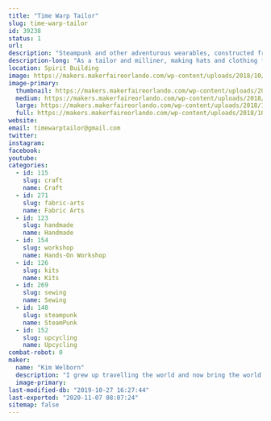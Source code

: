 ```yaml
---
title: "Time Warp Tailor"
slug: time-warp-tailor
id: 39238
status: 1
url: 
description: "Steampunk and other adventurous wearables, constructed from a variety of reclaimed items mixed with new and vintage fabrics. My exhibit will also allow people to construct a plumed mini-top hat from their choice of a variety of fabrics, pre-cut to allow for completion in about an hour. "
description-long: "As a tailor and milliner, making hats and clothing for adventurous gentlemen and ladies I collect ....souvenirs....as I travel with my friend Mr. Verne, which I incorporate into my work. My last ensemble included an 18th century skirt, a Victorian corset, a leather coat from 1970, and something called a \"power suit\" from 1990, though I cannot imagine what power it may have wielded since it revealed nothing of the feminine wiles which I find so reliable. Look for 1940's aprons styled into modern skirts using 18th century design and construction methods; hats made from gelatin molds, and vintage jewelry-trimmed fabric totes. I am the costume designer for Opera Orlando's Steampunk \"Tales of Hoffman\" as well as dozens of productions from musical theatre to serious historic events.   I accept short term apprentices as introductory hat-makers."
location: Spirit Building
image: https://makers.makerfaireorlando.com/wp-content/uploads/2018/10/mini-top-hats-1024x768.jpg
image-primary:
  thumbnail: https://makers.makerfaireorlando.com/wp-content/uploads/2018/10/mini-top-hats-150x150.jpg
  medium: https://makers.makerfaireorlando.com/wp-content/uploads/2018/10/mini-top-hats-300x225.jpg
  large: https://makers.makerfaireorlando.com/wp-content/uploads/2018/10/mini-top-hats-1024x768.jpg
  full: https://makers.makerfaireorlando.com/wp-content/uploads/2018/10/mini-top-hats.jpg
website: 
email: timewarptailor@gmail.com
twitter: 
instagram: 
facebook: 
youtube: 
categories:
  - id: 115
    slug: craft
    name: Craft
  - id: 271
    slug: fabric-arts
    name: Fabric Arts
  - id: 123
    slug: handmade
    name: Handmade
  - id: 154
    slug: workshop
    name: Hands-On Workshop
  - id: 126
    slug: kits
    name: Kits
  - id: 269
    slug: sewing
    name: Sewing
  - id: 148
    slug: steampunk
    name: SteamPunk
  - id: 152
    slug: upcycling
    name: Upcycling
combat-robot: 0
maker:
  name: "Kim Welborn"
  description: "I grew up travelling the world and now bring the world into my creations. I have costumed dozens of professional productions, from Opera Orlando's steampunk \"Tales of Hoffman\" to historic reenactments and Carnegie Hall concerts. As the TimeWarpTailor I travel with my friend, Mr. Verne, collecting....\"souvenir?\"...clothing pieces which I incorporate into my wardrobe; one recent ensemble combined an eighteenth century skirt, a 1970's leather trenchcoat, a Victorian corset and a 1990's 'power suit'."
  image-primary: 
last-modified-db: "2019-10-27 16:27:44"
last-exported: "2020-11-07 08:07:24"
sitemap: false
---
```

